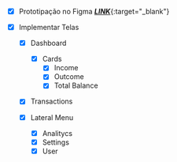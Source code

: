- [x] Prototipação no Figma
	 [***LINK***](https://www.figma.com/proto/pjmLP9oDSPG2rFB0ri3t22/Budget-It?page-id=301%3A73213&node-id=6501-451&viewport=-3878%2C-539%2C0.76&t=vZwSGdSGj73DTsTx-1&scaling=min-zoom){:target="_blank"}


- [x] Implementar Telas
	- [x] Dashboard
		- [x] Cards
			- [x] Income
			- [x] Outcome
			- [x] Total Balance
	
	- [x] Transactions
	
	- [x] Lateral Menu
		- [x] Analitycs
		- [x] Settings
		- [x] User